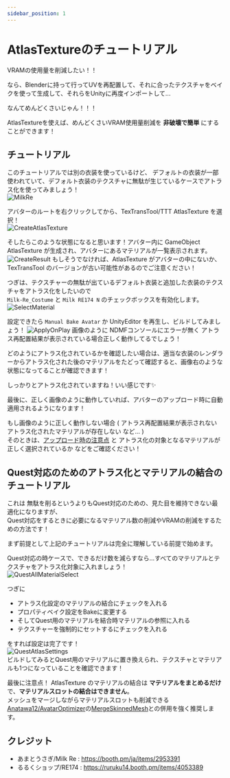```yaml
---
sidebar_position: 1
---
```


# AtlasTextureのチュートリアル

VRAMの使用量を削減したい！！

なら、Blenderに持って行ってUVを再配置して、それに合ったテクスチャをベイクを使って生成して、それらをUnityに再度インポートして...

なんてめんどくさいじゃん！！！

AtlasTextureを使えば、めんどくさいVRAM使用量削減を __非破壊で簡単__ にすることができます！

## チュートリアル

このチュートリアルでは別の衣装を使っているけど、
デフォルトの衣装が一部使われていて、デフォルト衣装のテクスチャに無駄が生じているケースでアトラス化を使ってみましょう！  
![MilkRe](img/at-MilkRe.png)

アバターのルートを右クリックしてから、TexTransTool/TTT AtlasTexture を選択！  
![CreateAtlasTexture](img/at-CreateAtlasTexture.png)

そしたらこのような状態になると思います！アバター内に GameObject AtlasTexture が生成され、アバターにあるマテリアルが一覧表示されます。  
![CreateResult](img/at-CreateResult.png)
もしそうでなければ、AtlasTexture がアバターの中にないか、 TexTransTool のバージョンが古い可能性があるのでご注意ください！

つぎは、テクスチャーの無駄が出ているデフォルト衣装と追加した衣装のテクスチャをアトラス化をしたいので  
`Milk-Re_Costume` と `Milk RE174 N` のチェックボックスを有効化します。  
![SelectMaterial](img/at-SelectMaterial.png)

設定できたら `Manual Bake Avatar` か UnityEditor を再生し、ビルドしてみましょう！
![ApplyOnPlay](img/at-ApplyOnPlay.png)
画像のように NDMFコンソールにエラーが無く アトラス再配置結果が表示されている場合正しく動作してるでしょう！

どのようにアトラス化されているかを確認したい場合は、適当な衣装のレンダラーからアトラス化された後のマテリアルをたどって確認すると、画像右のような状態になってることが確認できます！

しっかりとアトラス化されていますね！いい感じです✨

最後に、正しく画像のように動作していれば、アバターのアップロード時に自動適用されるようになります！

もし画像のように正しく動作しない場合 ( アトラス再配置結果が表示されない アトラス化されたマテリアルが存在しない など... )  
そのときは、[アップロード時の注意点](/docs/Tutorial/index.mdx#アップロードの時の注意点) と アトラス化の対象となるマテリアルが正しく選択されているか などをご確認ください！

## Quest対応のためのアトラス化とマテリアルの結合のチュートリアル

これは 無駄を削るというよりもQuest対応のための、見た目を維持できない最適化になりますが、  
Quest対応をするときに必要になるマテリアル数の削減やVRAMの削減をするための方法です！

まず前提として上記のチュートリアルは完全に理解している前提で始めます。

Quest対応の時ケースで、できるだけ数を減らすなら...すべてのマテリアルとテクスチャをアトラス化対象に入れましょう！  
![QuestAllMaterialSelect](img/at-QuestAllMaterialSelect.png)

つぎに

- アトラス化設定のマテリアルの結合にチェックを入れる
- プロパティベイク設定をBakeに変更する
- そしてQuest用のマテリアルを結合時マテリアルの参照に入れる
- テクスチャーを強制的にセットするにチェックを入れる

をすれば設定は完了です！  
![QuestAtlasSettings](img/at-QuestAtlasSettings.png)  
ビルドしてみるとQuest用のマテリアルに置き換えられ、テクスチャとマテリアルも1つになっていることを確認できます！

最後に注意点！  AtlasTexture のマテリアルの結合は __マテリアルをまとめるだけ__ で、__マテリアルスロットの結合はできません__。  
メッシュをマージしながらマテリアルスロットも削減できる[Anatawa12/AvatarOptimizer](https://github.com/anatawa12/AvatarOptimizer)の[MergeSkinnedMesh](https://vpm.anatawa12.com/avatar-optimizer/ja/docs/reference/merge-skinned-mesh/)との併用を強く推奨します。

## クレジット

- あまとうさぎ/Milk Re : https://booth.pm/ja/items/2953391
- るるくショップ/RE174 : https://ruruku14.booth.pm/items/4053389
